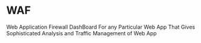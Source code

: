 # WAF
Web Application Firewall DashBoard For any Particular Web App That Gives Sophisticated Analysis and Traffic Management of Web App 
